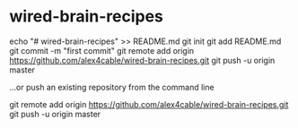 # wired-brain-recipes

echo "# wired-brain-recipes" >> README.md
git init
git add README.md
git commit -m "first commit"
git remote add origin https://github.com/alex4cable/wired-brain-recipes.git
git push -u origin master

…or push an existing repository from the command line

git remote add origin https://github.com/alex4cable/wired-brain-recipes.git
git push -u origin master 
